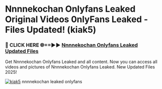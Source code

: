 # Nnnnekochan Onlyfans Leaked Original Videos 0nlyFans Leaked - Files Updated! (kiak5)

<h3>🔴 CLICK HERE 🌐==►► <a href="https://tinyurl.com/2jnfzry5" rel="nofollow">Nnnnekochan Onlyfans Leaked Updated Files</a></h3>

Get Nnnnekochan Onlyfans Leaked and all content. Now you can access all videos and pictures of Nnnnekochan Onlyfans Leaked. New Updated Files 2025!

[![kiak5](https://i.imgur.com/GyGTBgg.gif)](https://tinyurl.com/2jnfzry5)
nnnnekochan leaked onlyfans